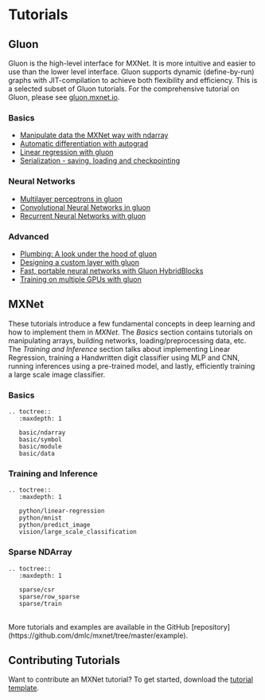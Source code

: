 # Tutorials

## Gluon

Gluon is the high-level interface for MXNet. It is more intuitive and easier to use than the lower level interface.
Gluon supports dynamic (define-by-run) graphs with JIT-compilation to achieve both flexibility and efficiency.
This is a selected subset of Gluon tutorials. For the comprehensive tutorial on Gluon,
please see [gluon.mxnet.io](http://gluon.mxnet.io).

### Basics

- [Manipulate data the MXNet way with ndarray](http://gluon.mxnet.io/chapter01_crashcourse/ndarray.html)
- [Automatic differentiation with autograd](http://gluon.mxnet.io/chapter01_crashcourse/autograd.html)
- [Linear regression with gluon](http://gluon.mxnet.io/chapter02_supervised-learning/linear-regression-gluon.html)
- [Serialization - saving, loading and checkpointing](http://gluon.mxnet.io/chapter03_deep-neural-networks/serialization.html)

### Neural Networks

- [Multilayer perceptrons in gluon](http://gluon.mxnet.io/chapter03_deep-neural-networks/mlp-gluon.html)
- [Convolutional Neural Networks in gluon](http://gluon.mxnet.io/chapter04_convolutional-neural-networks/cnn-gluon.html)
- [Recurrent Neural Networks with gluon](http://gluon.mxnet.io/chapter05_recurrent-neural-networks/rnns-gluon.html)

### Advanced

- [Plumbing: A look under the hood of gluon](http://gluon.mxnet.io/chapter03_deep-neural-networks/plumbing.html)
- [Designing a custom layer with gluon](http://gluon.mxnet.io/chapter03_deep-neural-networks/custom-layer.html)
- [Fast, portable neural networks with Gluon HybridBlocks](http://gluon.mxnet.io/chapter07_distributed-learning/hybridize.html)
- [Training on multiple GPUs with gluon](http://gluon.mxnet.io/chapter07_distributed-learning/multiple-gpus-gluon.html)

## MXNet

These tutorials introduce a few fundamental concepts in deep learning and how to implement them in _MXNet_. The _Basics_ section contains tutorials on manipulating arrays, building networks, loading/preprocessing data, etc. The _Training and Inference_ section talks about implementing Linear Regression, training a Handwritten digit classifier using MLP and CNN, running inferences using a pre-trained model, and lastly, efficiently training a large scale image classifier.

### Basics

```eval_rst
.. toctree::
   :maxdepth: 1

   basic/ndarray
   basic/symbol
   basic/module
   basic/data
```

### Training and Inference

```eval_rst
.. toctree::
   :maxdepth: 1

   python/linear-regression
   python/mnist
   python/predict_image
   vision/large_scale_classification
```

### Sparse NDArray

```eval_rst
.. toctree::
   :maxdepth: 1

   sparse/csr
   sparse/row_sparse
   sparse/train
```

<br>
More tutorials and examples are available in the GitHub [repository](https://github.com/dmlc/mxnet/tree/master/example).

## Contributing Tutorials

Want to contribute an MXNet tutorial? To get started, download the [tutorial template](https://github.com/dmlc/mxnet/tree/master/example/MXNetTutorialTemplate.ipynb).
